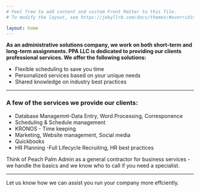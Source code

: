 ```yaml
---
# Feel free to add content and custom Front Matter to this file.
# To modify the layout, see https://jekyllrb.com/docs/themes/#overriding-theme-defaults

layout: home
---
```


**As an administrative solutions company, we work on both short-term and long-term assignments. 
PPA LLC is dedicated to providing our clients professional services.
We offer the following solutions:**

* Flexible scheduling to save you time
* Personalized services based on your unique needs
* Shared knowledge on industry best practices

-----------------------------------------------------------------------------

### A few of the services we provide our clients:
* Database Managemnt-Data Entry, Word Processing, Corresponence
* Scheduling & Schedule management
* KRONOS - Time keeping
* Marketing, Website management, Social media
* Quickbooks
* HR Planning -Full Lifecycle Recruiting, HR best practices

Think of Peach Palm Admin as a general contractor for business services -
we handle the basics and we know who to call if you need a specialist.

-----------------------------------------------------------------------------

Let us know how we can assist you run your company more effciently.
